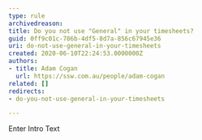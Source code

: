 ```yaml
---
type: rule
archivedreason: 
title: Do you not use "General" in your timesheets?
guid: 0ff9c01c-786b-4df5-8d7a-856c67945e36
uri: do-not-use-general-in-your-timesheets
created: 2020-06-10T22:24:53.0000000Z
authors:
- title: Adam Cogan
  url: https://ssw.com.au/people/adam-cogan
related: []
redirects:
- do-you-not-use-general-in-your-timesheets

---
```



Enter Intro Text
<br><excerpt class='endintro'></excerpt><br>



